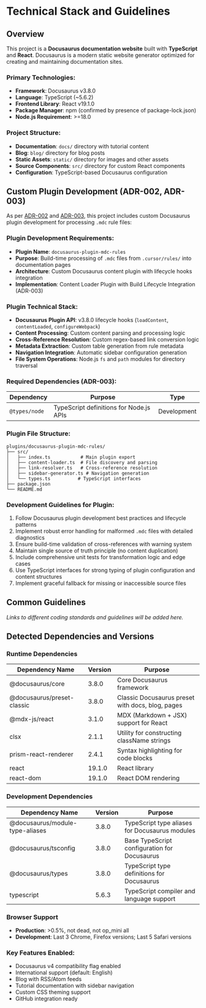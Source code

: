# Technical Stack and Guidelines

## Overview
This project is a **Docusaurus documentation website** built with **TypeScript** and **React**. Docusaurus is a modern static website generator optimized for creating and maintaining documentation sites.

### Primary Technologies:
- **Framework**: Docusaurus v3.8.0
- **Language**: TypeScript (~5.6.2)
- **Frontend Library**: React v19.1.0
- **Package Manager**: npm (confirmed by presence of package-lock.json)
- **Node.js Requirement**: >=18.0

### Project Structure:
- **Documentation**: `docs/` directory with tutorial content
- **Blog**: `blog/` directory for blog posts
- **Static Assets**: `static/` directory for images and other assets
- **Source Components**: `src/` directory for custom React components
- **Configuration**: TypeScript-based Docusaurus configuration

## Custom Plugin Development (ADR-002, ADR-003)
As per [ADR-002](../architecture/ADR-002-build-time-mdc-integration-plugin.md) and [ADR-003](../architecture/ADR-003-docusaurus-content-loader-plugin-implementation.md), this project includes custom Docusaurus plugin development for processing `.mdc` rule files:

### Plugin Development Requirements:
- **Plugin Name**: `docusaurus-plugin-mdc-rules`
- **Purpose**: Build-time processing of `.mdc` files from `.cursor/rules/` into documentation pages
- **Architecture**: Custom Docusaurus content plugin with lifecycle hooks integration
- **Implementation**: Content Loader Plugin with Build Lifecycle Integration (ADR-003)

### Plugin Technical Stack:
- **Docusaurus Plugin API**: v3.8.0 lifecycle hooks (`loadContent`, `contentLoaded`, `configureWebpack`)
- **Content Processing**: Custom content parsing and processing logic
- **Cross-Reference Resolution**: Custom regex-based link conversion logic
- **Metadata Extraction**: Custom table generation from rule metadata
- **Navigation Integration**: Automatic sidebar configuration generation
- **File System Operations**: Node.js `fs` and `path` modules for directory traversal

### Required Dependencies (ADR-003):
| Dependency | Purpose | Type |
|---|---|---|
| `@types/node` | TypeScript definitions for Node.js APIs | Development |

### Plugin File Structure:
```
plugins/docusaurus-plugin-mdc-rules/
├── src/
│   ├── index.ts           # Main plugin export
│   ├── content-loader.ts  # File discovery and parsing
│   ├── link-resolver.ts   # Cross-reference resolution
│   ├── sidebar-generator.ts # Navigation generation
│   └── types.ts          # TypeScript interfaces
├── package.json
└── README.md
```

### Development Guidelines for Plugin:
1. Follow Docusaurus plugin development best practices and lifecycle patterns
2. Implement robust error handling for malformed `.mdc` files with detailed diagnostics
3. Ensure build-time validation of cross-references with warning system
4. Maintain single source of truth principle (no content duplication)
5. Include comprehensive unit tests for transformation logic and edge cases
6. Use TypeScript interfaces for strong typing of plugin configuration and content structures
7. Implement graceful fallback for missing or inaccessible source files

## Common Guidelines
*Links to different coding standards and guidelines will be added here.*

## Detected Dependencies and Versions

### Runtime Dependencies
| Dependency Name | Version | Purpose |
|---|---|---|
| @docusaurus/core | 3.8.0 | Core Docusaurus framework |
| @docusaurus/preset-classic | 3.8.0 | Classic Docusaurus preset with docs, blog, pages |
| @mdx-js/react | 3.1.0 | MDX (Markdown + JSX) support for React |
| clsx | 2.1.1 | Utility for constructing className strings |
| prism-react-renderer | 2.4.1 | Syntax highlighting for code blocks |
| react | 19.1.0 | React library |
| react-dom | 19.1.0 | React DOM rendering |

### Development Dependencies
| Dependency Name | Version | Purpose |
|---|---|---|
| @docusaurus/module-type-aliases | 3.8.0 | TypeScript type aliases for Docusaurus modules |
| @docusaurus/tsconfig | 3.8.0 | Base TypeScript configuration for Docusaurus |
| @docusaurus/types | 3.8.0 | TypeScript type definitions for Docusaurus |
| typescript | 5.6.3 | TypeScript compiler and language support |

### Browser Support
- **Production**: >0.5%, not dead, not op_mini all
- **Development**: Last 3 Chrome, Firefox versions; Last 5 Safari versions

### Key Features Enabled:
- Docusaurus v4 compatibility flag enabled
- International support (default: English)
- Blog with RSS/Atom feeds
- Tutorial documentation with sidebar navigation
- Custom CSS theming support
- GitHub integration ready 